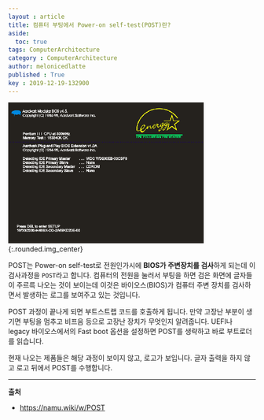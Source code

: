 ```yaml
---
layout : article
title: 컴퓨터 부팅에서 Power-on self-test(POST)란?
aside:
  toc: true
tags: ComputerArchitecture
category : ComputerArchitecture
author: melonicedlatte
published : True
key : 2019-12-19-132900
---
```


![image](/assets/images/201912/5FAC565F-4A55-43BE-80FC-BD47BC2F9588.png){:.rounded.img_center}

POST는 Power-on self-test로 전원인가시에 **BIOS가 주변장치를 검사**하게 되는데 이 검사과정을 `POST`라고 합니다. 컴퓨터의 전원을 눌러서 부팅을 하면 검은 화면에 글자들이 주르륵 나오는 것이 보이는데 이것은 바이오스(BIOS)가 컴퓨터 주변 장치를 검사하면서 발생하는 로그를 보여주고 있는 것입니다. 

POST 과정이 끝나게 되면 부트스트랩 코드를 호출하게 됩니다. 만약 고장난 부분이 생기면 부팅을 멈추고 비프음 등으로 고장난 장치가 무엇인지 알려줍니다. UEFI나 legacy 바이오스에서의 Fast boot 옵션을 설정하면 POST를 생략하고 바로 부트로더를 읽습니다.

현재 나오는 제품들은 해당 과정이 보이지 않고, 로고가 보입니다. 글자 출력을 하지 않고 로고 뒤에서 POST를 수행합니다.

---
**출처**
- https://namu.wiki/w/POST
